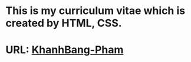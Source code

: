 # This is my curriculum vitae which is created by HTML, CSS.
# URL: [KhanhBang-Pham](https://khanhbang-pham.netlify.app/)